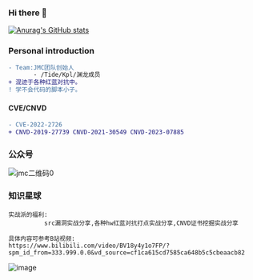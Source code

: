 ### Hi there 👋

<!--
**G0mini/G0mini** is a ✨ _special_ ✨ repository because its `README.md` (this file) appears on your GitHub profile.

Here are some ideas to get you started:

- 🔭 I’m currently working on ...
- 🌱 I’m currently learning ...
- 👯 I’m looking to collaborate on ...
- 🤔 I’m looking for help with ...
- 💬 Ask me about ...
- 📫 How to reach me: ...
- 😄 Pronouns: ...
- ⚡ Fun fact: ...
-->
[![Anurag's GitHub stats](https://github-readme-stats.vercel.app/api?username=G0mini)](https://github.com/G0mini/)

### Personal introduction
```diff
- Team:JMC团队创始人
       - /Tide/Kpl/渊龙成员
+ 混迹于各种红蓝对抗中。
! 学不会代码的脚本小子。
```
#### CVE/CNVD
```diff
- CVE-2022-2726
+ CNVD-2019-27739 CNVD-2021-30549 CNVD-2023-07885

```




### 公众号
![jmc二维码0](https://user-images.githubusercontent.com/31945727/183381085-6a418141-1825-4607-a4c6-026d4353edba.jpg)

### 知识星球
```
实战派的福利:
          src漏洞实战分享,各种hw红蓝对抗打点实战分享,CNVD证书挖掘实战分享
```
```
具体内容可参考B站视频:
https://www.bilibili.com/video/BV18y4y1o7FP/?spm_id_from=333.999.0.0&vd_source=cf1ca615cd7585ca648b5c5cbeaacb82
```
![image](https://user-images.githubusercontent.com/31945727/183381245-bbf25503-d3a4-492a-b2ce-248dbc339545.png)


